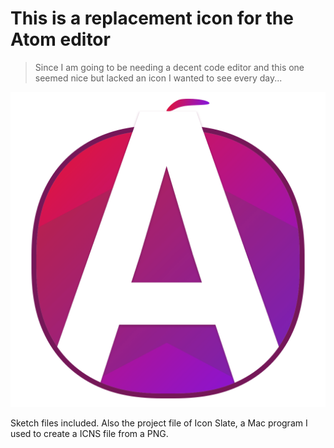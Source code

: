 
# This is a replacement icon for the Atom editor
> Since I am going to be needing a decent code editor and this one seemed nice but lacked an icon I wanted to see every day...


![Shiny, new Atom icon](atom-icon.png)


Sketch files included. Also the project file of Icon Slate, a Mac program I used to create a ICNS file from a PNG.


